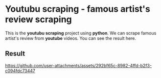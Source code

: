 # Youtubu scraping - famous artist's review scraping
This is the **youtubu scraping** project using **python**.
We can scrape famous artist's review from **youtube** videos.
You can see the result here.

## Result
https://github.com/user-attachments/assets/292bf65c-8982-4ffd-b2f3-c094fdc73447